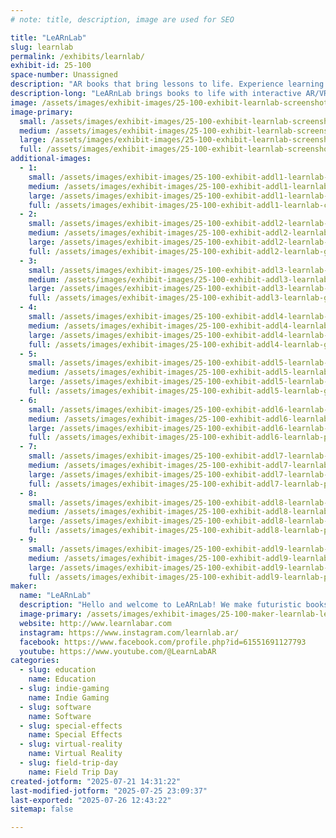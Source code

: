 ```yaml
---
# note: title, description, image are used for SEO

title: "LeARnLab"
slug: learnlab
permalink: /exhibits/learnlab/
exhibit-id: 25-100
space-number: Unassigned
description: "AR books that bring lessons to life. Experience learning by seeing, exploring & hearing!"
description-long: "LeARnLab brings books to life with interactive AR/VR adventures! Our vibrant, educational stories leap off the page. They're perfect for curious kids, busy parents, and forward-thinking teachers. Think science, history, and imagination with digital 3D experiences that teach as much as they wow. Enhance reading, spark creativity, and upgrade every learning moment in a way you've never experienced before!"
image: /assets/images/exhibit-images/25-100-exhibit-learnlab-screenshot-2025-07-03-151933-large.jpg
image-primary: 
  small: /assets/images/exhibit-images/25-100-exhibit-learnlab-screenshot-2025-07-03-151933-small.jpg
  medium: /assets/images/exhibit-images/25-100-exhibit-learnlab-screenshot-2025-07-03-151933-medium.jpg
  large: /assets/images/exhibit-images/25-100-exhibit-learnlab-screenshot-2025-07-03-151933-large.jpg
  full: /assets/images/exhibit-images/25-100-exhibit-learnlab-screenshot-2025-07-03-151933-full.jpg
additional-images: 
  - 1:
    small: /assets/images/exhibit-images/25-100-exhibit-addl1-learnlab-chatgpt-image-jun-6-2025-11-23-07-pm-small.png
    medium: /assets/images/exhibit-images/25-100-exhibit-addl1-learnlab-chatgpt-image-jun-6-2025-11-23-07-pm-medium.png
    large: /assets/images/exhibit-images/25-100-exhibit-addl1-learnlab-chatgpt-image-jun-6-2025-11-23-07-pm-large.png
    full: /assets/images/exhibit-images/25-100-exhibit-addl1-learnlab-chatgpt-image-jun-6-2025-11-23-07-pm-full.png
  - 2:
    small: /assets/images/exhibit-images/25-100-exhibit-addl2-learnlab-goggles-2-small.png
    medium: /assets/images/exhibit-images/25-100-exhibit-addl2-learnlab-goggles-2-medium.png
    large: /assets/images/exhibit-images/25-100-exhibit-addl2-learnlab-goggles-2-large.png
    full: /assets/images/exhibit-images/25-100-exhibit-addl2-learnlab-goggles-2-full.png
  - 3:
    small: /assets/images/exhibit-images/25-100-exhibit-addl3-learnlab-goggles-3-small.png
    medium: /assets/images/exhibit-images/25-100-exhibit-addl3-learnlab-goggles-3-medium.png
    large: /assets/images/exhibit-images/25-100-exhibit-addl3-learnlab-goggles-3-large.png
    full: /assets/images/exhibit-images/25-100-exhibit-addl3-learnlab-goggles-3-full.png
  - 4:
    small: /assets/images/exhibit-images/25-100-exhibit-addl4-learnlab-goggles-1-small.png
    medium: /assets/images/exhibit-images/25-100-exhibit-addl4-learnlab-goggles-1-medium.png
    large: /assets/images/exhibit-images/25-100-exhibit-addl4-learnlab-goggles-1-large.png
    full: /assets/images/exhibit-images/25-100-exhibit-addl4-learnlab-goggles-1-full.png
  - 5:
    small: /assets/images/exhibit-images/25-100-exhibit-addl5-learnlab-goggles-4-small.png
    medium: /assets/images/exhibit-images/25-100-exhibit-addl5-learnlab-goggles-4-medium.png
    large: /assets/images/exhibit-images/25-100-exhibit-addl5-learnlab-goggles-4-large.png
    full: /assets/images/exhibit-images/25-100-exhibit-addl5-learnlab-goggles-4-full.png
  - 6:
    small: /assets/images/exhibit-images/25-100-exhibit-addl6-learnlab-photo-2022-07-29t17-03-38-small.jpeg
    medium: /assets/images/exhibit-images/25-100-exhibit-addl6-learnlab-photo-2022-07-29t17-03-38-medium.jpeg
    large: /assets/images/exhibit-images/25-100-exhibit-addl6-learnlab-photo-2022-07-29t17-03-38-large.jpeg
    full: /assets/images/exhibit-images/25-100-exhibit-addl6-learnlab-photo-2022-07-29t17-03-38-full.jpeg
  - 7:
    small: /assets/images/exhibit-images/25-100-exhibit-addl7-learnlab-photo-2022-09-18t15-04-37-small.jpeg
    medium: /assets/images/exhibit-images/25-100-exhibit-addl7-learnlab-photo-2022-09-18t15-04-37-medium.jpeg
    large: /assets/images/exhibit-images/25-100-exhibit-addl7-learnlab-photo-2022-09-18t15-04-37-large.jpeg
    full: /assets/images/exhibit-images/25-100-exhibit-addl7-learnlab-photo-2022-09-18t15-04-37-full.jpeg
  - 8:
    small: /assets/images/exhibit-images/25-100-exhibit-addl8-learnlab-photo-2024-02-05t20-54-51-small.jpeg
    medium: /assets/images/exhibit-images/25-100-exhibit-addl8-learnlab-photo-2024-02-05t20-54-51-medium.jpeg
    large: /assets/images/exhibit-images/25-100-exhibit-addl8-learnlab-photo-2024-02-05t20-54-51-large.jpeg
    full: /assets/images/exhibit-images/25-100-exhibit-addl8-learnlab-photo-2024-02-05t20-54-51-full.jpeg
  - 9:
    small: /assets/images/exhibit-images/25-100-exhibit-addl9-learnlab-photo-2024-03-24t17-10-07-small.jpeg
    medium: /assets/images/exhibit-images/25-100-exhibit-addl9-learnlab-photo-2024-03-24t17-10-07-medium.jpeg
    large: /assets/images/exhibit-images/25-100-exhibit-addl9-learnlab-photo-2024-03-24t17-10-07-large.jpeg
    full: /assets/images/exhibit-images/25-100-exhibit-addl9-learnlab-photo-2024-03-24t17-10-07-full.jpeg
maker: 
  name: "LeARnLab"
  description: "Hello and welcome to LeARnLab! We make futuristic books using AR and VR. Each page in our books comes to life in the form of a living, breathing 3D object. Make dinosaurs roar, watch planets spin, listen to a heart beat as blood flows through the chambers, or watch an engine come to life and roar with all cylinders!"
  image-primary: /assets/images/exhibit-images/25-100-maker-learnlab-learnlab-logo-png-file-1-medium.png
  website: http://www.learnlabar.com
  instagram: https://www.instagram.com/learnlab.ar/
  facebook: https://www.facebook.com/profile.php?id=61551691127793
  youtube: https://www.youtube.com/@LearnLabAR
categories: 
  - slug: education
    name: Education
  - slug: indie-gaming
    name: Indie Gaming
  - slug: software
    name: Software
  - slug: special-effects
    name: Special Effects
  - slug: virtual-reality
    name: Virtual Reality
  - slug: field-trip-day
    name: Field Trip Day
created-jotform: "2025-07-21 14:31:22"
last-modified-jotform: "2025-07-25 23:09:37"
last-exported: "2025-07-26 12:43:22"
sitemap: false

---
```

